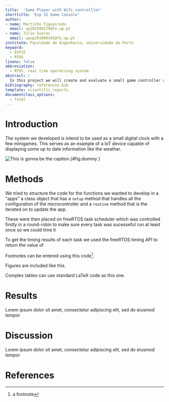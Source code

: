 ```yaml
---
title:  'Game Player with Wifi controlller'
shorttitle: 'Esp 32 Game Console'
author:
- name: Martinho Figueiredo
  email: up201506179@fe.up.pt
- name: Túlio Soares
  email: upup201800165@fe.up.pt
institute: Faculdade de Engenharia, Universidade do Porto
keyword:
  - ESP32
  - RTOS
lineno: false
abbreviation:
  - RTOS, real time operationg system
abstract: |
  In this project we will create and evaluate a small game controller and display based on a ESP32 Microcontroller
bibliography: references.bib
template: scientific_reports
documentclass_options: 
  - final
...
```


# Introduction
 The system we developed is intend to be used as a small digital clock with a few minigames. This serves as an example of a IoT device capable of displaying some up to date information like the weather.


![This is gonna be the caption.](pic/bounceball.jpg){#fig:dummy }
<!---
Comments look like this and do not show up in the PDF


References are cited as @mittner2014brain or [@mittner2014brain].
-->

# Methods

We tried to structure the code for the functions we wanted to develop in a "apps" a  class object that has a `setup` method that handles all the configuration of the microcontroller and a `routine` method that is the iterated on to update the app.

These were then placed on freeRTOS task scheduler which was controlled firstly in a round-robin to make sure every task was sucesseful run at least once so we could time it

To get the timing results of each task we used the freeRTOS timing API to return the value of 

Footnotes can be entered using this code[^1].

[^1]: a footnote

Figures are included like this.

<!--![This is gonna be the caption.](pics/dummy.pdf){#fig:dummy width=40% height=20%}

And referenced from here as Fig. @fig:dummy.
-->
Complex tables can use standard LaTeX code as this one.

<!---
Table in LaTeX format because of fancy formatting
-->

# Results

Lorem ipsum dolor sit amet, consectetur adipiscing elit, sed do eiusmod tempor 

# Discussion

Lorem ipsum dolor sit amet, consectetur adipiscing elit, sed do eiusmod tempor 
# References